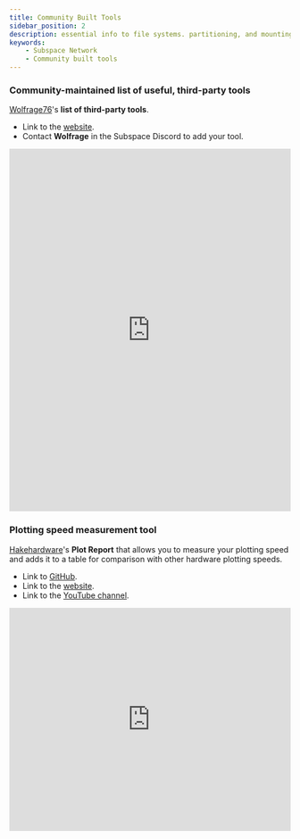 ```yaml
---
title: Community Built Tools
sidebar_position: 2
description: essential info to file systems. partitioning, and mounting.
keywords:
    - Subspace Network
    - Community built tools
---
```


### Community-maintained list of useful, third-party tools

[Wolfrage76](https://github.com/wolfrage76)'s **list of third-party tools**. 
- Link to the [website](https://subspace.ifhya.com/).
- Contact **Wolfrage** in the Subspace Discord to add your tool.

<iframe src="https://subspace.ifhya.com/" width="100%" height="650px" frameborder="0" scrolling="auto"></iframe>

### Plotting speed measurement tool

[Hakehardware](https://github.com/hakehardware)'s **Plot Report** that allows you to measure your plotting speed and adds it to a table for comparison with other hardware plotting speeds. 
- Link to [GitHub](https://github.com/hakehardware/plotreport).
- Link to the [website](https://plotreport.hakedev.com/).
- Link to the [YouTube channel](https://www.youtube.com/channel/UCakvG7QQp4oL0Rtpiei1yKg).

<iframe src="https://plotreport.hakedev.com/" width="100%" height="400px" frameborder="0" scrolling="auto"></iframe>